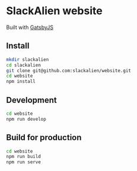 # SlackAlien website

Built with [GatsbyJS](https://www.gatsbyjs.com/)

## Install

```sh
mkdir slackalien
cd slackalien
git clone git@github.com:slackalien/website.git
cd website
npm install
```

## Development

```sh
cd website
npm run develop
```

## Build for production

```sh
cd website
npm run build
npm run serve
```
